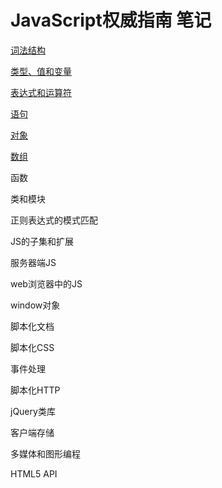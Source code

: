 # JavaScript权威指南 笔记

[词法结构]()

[类型、值和变量]()

[表达式和运算符]()

[语句]()

[对象]()

[数组]()

函数

类和模块

正则表达式的模式匹配

JS的子集和扩展

服务器端JS

web浏览器中的JS

window对象

脚本化文档

脚本化CSS

事件处理

脚本化HTTP

jQuery类库

客户端存储

多媒体和图形编程

HTML5 API

